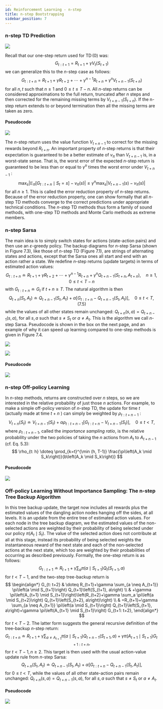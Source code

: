 ```yaml
---
id: Reinforcement Learning - n-step
title: n-step Bootstrapping
sidebar_position: 7
---
```


### n-step TD Prediction

![](/img/RL/n-step.png)

Recall that our one-step return used for $\operatorname{TD}(0)$ was:
$$
G_{t: t+1}=R_{t+1}+\gamma V_t\left(S_{t+1}\right)
$$
we can generalize this to the $n$-step case as follows:
$$
G_{t: t+n}=R_{t+1}+\gamma R_{t+2}+\cdots+\gamma^{n-1} R_{t+n}+\gamma^n V_{t+n-1}\left(S_{t+n}\right)
$$
for all $n, t$ such that $n \geq 1$ and $0 \leq t \leq T-n$. All $n$-step returns can be considered approximations to the full return, truncated after $n$ steps and then corrected for the remaining missing terms by $V_{t+n-1}\left(S_{t+n}\right)$. If the n-step return extends to or beyond termination then all the missing terms are taken as zero.

#### Pseudocode

![](/img/RL/n-step_code.png)

The $n$-step return uses the value function $V_{t+n-1}$ to correct for the missing rewards beyond $R_{t+n}$. An important property of $n$-step returns is that their expectation is guaranteed to be a better estimate of $v_\pi$ than $V_{t+n-1}$ is, in a worst-state sense. That is, the worst error of the expected $n$-step return is guaranteed to be less than or equal to $\gamma^n$ times the worst error under $V_{t+n-1}$ :
$$
\max _s\left|\mathbb{E}_\pi\left[G_{t: t+n} \mid S_t=s\right]-v_\pi(s)\right| \leq \gamma^n \max _s\left|V_{t+n-1}(s)-v_\pi(s)\right|
$$
for all $n \geq 1$. This is called the error reduction property of $n$-step returns. Because of the error reduction property, one can show formally that all $n$-step TD methods converge to the correct predictions under appropriate technical conditions. The $n$-step TD methods thus form a family of sound methods, with one-step TD methods and Monte Carlo methods as extreme members.

### n-step Sarsa

The main idea is to simply switch states for actions (state-action pairs) and then use an $\varepsilon$-greedy policy. The backup diagrams for $n$-step Sarsa (shown in Figure 7.3), like those of $n$-step TD (Figure 7.1), are strings of alternating states and actions, except that the Sarsa ones all start and end with an action rather a state. We redefine $n$-step returns (update targets) in terms of estimated action values:
$$
G_{t: t+n} \doteq R_{t+1}+\gamma R_{t+2}+\cdots+\gamma^{n-1} R_{t+n}+\gamma^n Q_{t+n-1}\left(S_{t+n}, A_{t+n}\right), \quad n \geq 1,0 \leq t<T-n
$$
with $G_{t: t+n} \doteq G_t$ if $t+n \geq T$. The natural algorithm is then
$$
Q_{t+n}\left(S_t, A_t\right) \doteq Q_{t+n-1}\left(S_t, A_t\right)+\alpha\left[G_{t: t+n}-Q_{t+n-1}\left(S_t, A_t\right)\right], \quad 0 \leq t<T, \text { (7.5) }
$$
while the values of all other states remain unchanged: $Q_{t+n}(s, a)=Q_{t+n-1}(s, a)$, for all $s, a$ such that $s \neq S_t$ or $a \neq A_t$. This is the algorithm we call $n$-step Sarsa. Pseudocode is shown in the box on the next page, and an example of why it can speed up learning compared to one-step methods is given in Figure 7.4.

![](/img/RL/n-step_Sarsa.png)

![](/img/RL/n-step_Sarsa_performance.png)

#### Pseudocode

![](/img/RL/n-step_Sarsa_code.png)

### n-step Off-policy Learning

In $n$-step methods, returns are constructed over $n$ steps, so we are interested in the relative probability of just those $n$ actions. For example, to make a simple off-policy version of $n$-step TD, the update for time $t$ (actually made at time $t+n$ ) can simply be weighted by $\rho_{t: t+n-1}$ :
$$
V_{t+n}\left(S_t\right) \doteq V_{t+n-1}\left(S_t\right)+\alpha \rho_{t: t+n-1}\left[G_{t: t+n}-V_{t+n-1}\left(S_t\right)\right], \quad 0 \leq t<T,
$$
where $\rho_{t: t+n-1}$, called the *importance sampling ratio*, is the relative probability under the two policies of taking the $n$ actions from $A_t$ to $A_{t+n-1}$ (cf. Eq. 5.3):
$$
\rho_{t: h} \doteq \prod_{k=t}^{\min (h, T-1)} \frac{\pi\left(A_k \mid S_k\right)}{b\left(A_k \mid S_k\right)}
$$

#### Pseudocode

![](/img/RL/n-step_off_policy.png)

### Off-policy Learning Without Importance Sampling: The n-step Tree Backup Algorithm

In this tree backup update, the target now includes all rewards plus the estimated values of the dangling action nodes hanging off the sides, at all levels. It is an update from the entire tree of estimated action values. For each node in the tree backup diagram, we the estimated values of the non-selected actions are weighted by their probability of being selected under our policy $\pi\left(A_t \mid S_t\right)$. The value of the selected action does not contribute at all at this stage, instead its probability of being selected weights the instantaneous reward of the next state and each of the non-selected actions at the next state, which too are weighted by their probabilities of occurring as described previously. Formally, the one-step return is as follows:
$$
G_{t: t+1} \doteq R_{t+1}+\gamma \sum_a \pi\left(a \mid S_{t+1}\right) Q_t\left(S_{t+1}, a\right)
$$
for $t<T-1$, and the two-step tree-backup return is
$$
\begin{align*}
G_{t: t+2} & \doteq R_{t+1}+\gamma \sum_{a \neq A_{t+1}} \pi\left(a \mid S_{t+1}\right) Q_{t+1}\left(S_{t+1}, a\right) \\
& +\gamma \pi\left(A_{t+1} \mid S_{t+1}\right)\left(R_{t+2}+\gamma \sum_a \pi\left(a \mid S_{t+2}\right) Q_{t+1}\left(S_{t+2}, a\right)\right) \\
& =R_{t+1}+\gamma \sum_{a \neq A_{t+1}} \pi\left(a \mid S_{t+1}\right) Q_{t+1}\left(S_{t+1}, a\right)+\gamma \pi\left(A_{t+1} \mid S_{t+1}\right) G_{t+1: t+2},
\end{align*}
$$
for $t<T-2$.
The latter form suggests the general recursive definition of the tree-backup $n$-step return:
$$
G_{t: t+n} \doteq R_{t+1}+\gamma \sum_{a \neq A_{t+1}} \pi\left(a \mid S_{t+1}\right) Q_{t+n-1}\left(S_{t+1}, a\right)+\gamma \pi\left(A_{t+1} \mid S_{t+1}\right) G_{t+1: t+n},
$$
for $t<T-1, n \geq 2$. This target is then used with the usual action-value update rule from $n$-step Sarsa:
$$
Q_{t+n}\left(S_t, A_t\right) \doteq Q_{t+n-1}\left(S_t, A_t\right)+\alpha\left[G_{t: t+n}-Q_{t+n-1}\left(S_t, A_t\right)\right],
$$
for $0 \leq t<T$, while the values of all other state-action pairs remain unchanged: $Q_{t+n}(s, a)=Q_{t+n-1}(s, a)$, for all $s, a$ such that $s \neq S_t$ or $a \neq A_t$.

#### Pseudocode

![](/img/RL/n-step_tree.png)